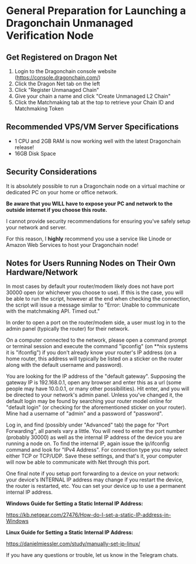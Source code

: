 # General Preparation for Launching a Dragonchain Unmanaged Verification Node

## Get Registered on Dragon Net

1. Login to the Dragonchain console website (https://console.dragonchain.com/)
2. Click the Dragon Net tab on the left
3. Click "Register Unmanaged Chain"
4. Give your chain a name and click "Create Unmanaged L2 Chain"
5. Click the Matchmaking tab at the top to retrieve your Chain ID and Matchmaking Token 

## Recommended VPS/VM Server Specifications
- 1 CPU and 2GB RAM is now working well with the latest Dragonchain release!
- 16GB Disk Space

## Security Considerations
It is absolutely possible to run a Dragonchain node on a virtual machine or dedicated PC on your home or office network. 

**Be aware that you WILL have to expose your PC and network to the outside internet if you choose this route.**

I cannot provide security recommendations for ensuring you've safely setup your network and server. 

For this reason, I **highly** recommend you use a service like Linode or Amazon Web Services to host your Dragonchain node!

## Notes for Users Running Nodes on Their Own Hardware/Network

In most cases by default your router/modem likely does not have port 30000 open (or whichever you choose to use). If this is the case, you will be able to run the script, however at the end when checking the connection, the script will issue a message similar to "Error: Unable to communicate with the matchmaking API. Timed out." 

In order to open a port on the router/modem side, a user must log in to the admin panel (typically the router) for their network. 

On a computer connected to the network, please open a command prompt or terminal session and execute the command "ipconfig" (on \*\*nix systems it is "ifconfig") if you don't already know your router's IP address (on a home router, this address will typically be listed on a sticker on the router along with the default username and password).

You are looking for the IP address of the "default gateway". Supposing the gateway IP is 192.168.0.1, open any browser and enter this as a url (some people may have 10.0.0.1, or many other possibilities).  Hit enter, and you will be directed to your network's admin panel. Unless you've changed it, the default login may be found by searching your router model online for "default login" (or checking for the aforementioned sticker on your router). Mine had a username of "admin" and a password of "password". 

Log in, and find (possibly under "Advanced" tab) the page for "Port Forwarding", all panels vary a little. You will need to enter the port number (probably 30000) as well as the internal IP address of the device you are running a node on. To find the internal IP, again issue the ip/ifconfig command and look for "IPv4 Address". For connection type you may select either TCP or TCP/UDP. Save these settings, and that's it, your computer will now be able to communicate with Net through this port.

One final note if you setup port forwarding to a device on your network: your device's INTERNAL IP address may change if you restart the device, the router is restarted, etc. You can set your device up to use a permanent internal IP address. 

**Windows Guide for Setting a Static Internal IP Address:**

https://kb.netgear.com/27476/How-do-I-set-a-static-IP-address-in-Windows

**Linux Guide for Setting a Static Internal IP Address:**

https://danielmiessler.com/study/manually-set-ip-linux/

If you have any questions or trouble, let us know in the Telegram chats.
